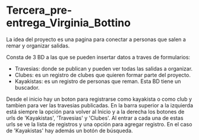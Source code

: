 # Tercera_pre-entrega_Virginia_Bottino

La idea del proyecto es una pagina para conectar a personas que salen a remar y organizar salidas. 

Consta de 3 BD a las que se pueden insertar datos a traves de formularios: 
 - Travesias: donde se publican y pueden ver todas las salidas a organizar.
 - Clubes: es un registro de clubes que quieren formar parte del proyecto.
 - Kayakistas: es un registro de personas que reman. Esta BD tiene un buscador.

Desde el inicio hay un boton para registrarse como kayakista o como club y tambien para ver las travesias publicadas. 
En la barra superior a la izquierda está siempre la opción para volver al Inicio y a la derecha los botones de urls de 'Kayakistas', 'Travesias' y 'Clubes'. 
Al entrar a cada una de estas urls se ve la lista de registros y una opción para agregar registro. En el caso de 'Kayakistas' hay además un botón de búsqueda.
